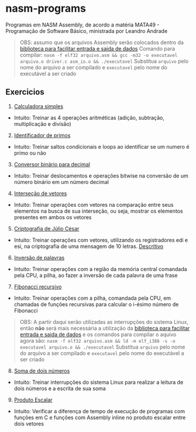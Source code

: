 # nasm-programs
Programas em NASM Assembly, de acordo a matéria MATA49 - Programação de Software Básico, ministrada por Leandro Andrade
> OBS: assumo que os arquivos Assembly serão colocados dentro da [biblioteca para facilitar entrada e saida de dados](https://disciplinas.dcc.ufba.br/pub/MATA49/InstalacaoLinux32Bits/linux-ex.zip)
Comando para compilar: ``` nasm -f elf32 arquivo.asm && gcc -m32 -o executavel arquivo.o driver.c asm_io.o && ./executavel ``` Substitua ``` arquivo ``` pelo nome do arquivo a ser compilado e ``` executavel ``` pelo nome do executável a ser criado

## Exercicios
1. [Calculadora simples](../master/exercicio1.asm) 
* Intuito: Treinar as 4 operações aritméticas (adição, subtração, multiplicação e divisão)
        
2. [Identificador de primos](../master/exercicio2.asm)
* Intuito: Treinar saltos condicionais e loops ao identificar se um numero é primo ou não

3. [Conversor binário para decimal](../master/exercicio3.asm)
* Intuito: Treinar deslocamentos e operações bitwise na conversão de um número binário em um número decimal

4. [Interseção de vetores](../master/exercicio4.asm)
* Intuito: Treinar operações com vetores na comparação entre seus elementos na busca de sua interseção, ou seja, mostrar os elementos presentes em ambos os vetores

5. [Criptografia de Júlio César](../master/exercicio5.asm)
* Intuito: Treinar operações com vetores, utilizando os registradores edi e esi, na criptografia de uma mensagem de 10 letras. [Descritivo](https://www.moodle.ufba.br/pluginfile.php/630179/mod_resource/content/1/exercicio_vetores.pdf)

6. [Inversão de palavras](../master/exercicio6.asm)
* Intuito: Treinar operações com a região da memória central comandada pela CPU, a pilha, ao fazer a inversão de cada palavra de uma frase 

7. [Fibonacci recursivo](../master/exercicio7.asm)
* Intuito: Treinar operações com a pilha, comandada pela CPU, em chamadas de funções recursivas para calcular o i-ésimo número de Fibonacci

> OBS: A partir daqui serão utilizadas as interrupções do sistema Linux, então **não** será mais necessária a utilização da [biblioteca para facilitar entrada e saida de dados](https://disciplinas.dcc.ufba.br/pub/MATA49/InstalacaoLinux32Bits/linux-ex.zip) e os comandos para compilar o aquivo agora são: `nasm -f elf32 arquivo.asm && ld -m elf_i386 -s -o executavel arquivo.o && ./executavel` Substitua `arquivo` pelo nome do arquivo a ser compilado e `executavel` pelo nome do executável a ser criado

8. [Soma de dois números](../master/exercicio8.asm)
* Intuito: Treinar interrupções do sistema Linux para realizar a leitura de dois números e a escrita de sua soma 

9. [Produto Escalar](../master/produtoescalarinline.c)
* Intuito: Verificar a diferença de tempo de execução de programas com funções em C e funções com Assembly inline no produto escalar entre dois vetores

